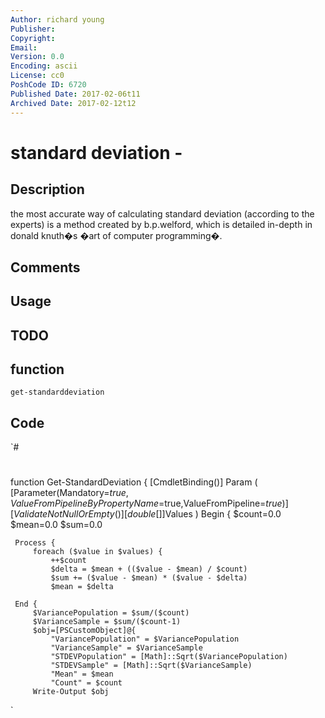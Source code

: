```yaml
---
Author: richard young
Publisher: 
Copyright: 
Email: 
Version: 0.0
Encoding: ascii
License: cc0
PoshCode ID: 6720
Published Date: 2017-02-06t11
Archived Date: 2017-02-12t12
---
```


# standard deviation - 

## Description

the most accurate way of calculating standard deviation (according to the experts) is a method created by b.p.welford, which is detailed in-depth in donald knuth�s �art of computer programming�.

## Comments



## Usage



## TODO



## function

`get-standarddeviation`

## Code

`#
 #
 function Get-StandardDeviation {
     [CmdletBinding()]
     Param (
     [Parameter(Mandatory=$true, ValueFromPipelineByPropertyName=$true,ValueFromPipeline=$true)]
     [ValidateNotNullOrEmpty()]
     [double[]]$Values
     )
     Begin {
         $count=0.0
         $mean=0.0
         $sum=0.0
  
     Process {
         foreach ($value in $values) {
             ++$count
             $delta = $mean + (($value - $mean) / $count)
             $sum += ($value - $mean) * ($value - $delta)
             $mean = $delta
  
     End {
         $VariancePopulation = $sum/($count)
         $VarianceSample = $sum/($count-1)
         $obj=[PSCustomObject]@{
             "VariancePopulation" = $VariancePopulation
             "VarianceSample" = $VarianceSample
             "STDEVPopulation" = [Math]::Sqrt($VariancePopulation)
             "STDEVSample" = [Math]::Sqrt($VarianceSample)
             "Mean" = $mean
             "Count" = $count
         Write-Output $obj
  
`

